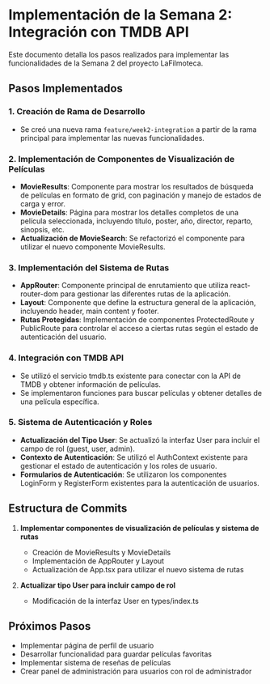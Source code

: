 # Implementación de la Semana 2: Integración con TMDB API

Este documento detalla los pasos realizados para implementar las funcionalidades de la Semana 2 del proyecto LaFilmoteca.

## Pasos Implementados

### 1. Creación de Rama de Desarrollo

- Se creó una nueva rama `feature/week2-integration` a partir de la rama principal para implementar las nuevas funcionalidades.

### 2. Implementación de Componentes de Visualización de Películas

- **MovieResults**: Componente para mostrar los resultados de búsqueda de películas en formato de grid, con paginación y manejo de estados de carga y error.
- **MovieDetails**: Página para mostrar los detalles completos de una película seleccionada, incluyendo título, poster, año, director, reparto, sinopsis, etc.
- **Actualización de MovieSearch**: Se refactorizó el componente para utilizar el nuevo componente MovieResults.

### 3. Implementación del Sistema de Rutas

- **AppRouter**: Componente principal de enrutamiento que utiliza react-router-dom para gestionar las diferentes rutas de la aplicación.
- **Layout**: Componente que define la estructura general de la aplicación, incluyendo header, main content y footer.
- **Rutas Protegidas**: Implementación de componentes ProtectedRoute y PublicRoute para controlar el acceso a ciertas rutas según el estado de autenticación del usuario.

### 4. Integración con TMDB API

- Se utilizó el servicio tmdb.ts existente para conectar con la API de TMDB y obtener información de películas.
- Se implementaron funciones para buscar películas y obtener detalles de una película específica.

### 5. Sistema de Autenticación y Roles

- **Actualización del Tipo User**: Se actualizó la interfaz User para incluir el campo de rol (guest, user, admin).
- **Contexto de Autenticación**: Se utilizó el AuthContext existente para gestionar el estado de autenticación y los roles de usuario.
- **Formularios de Autenticación**: Se utilizaron los componentes LoginForm y RegisterForm existentes para la autenticación de usuarios.

## Estructura de Commits

1. **Implementar componentes de visualización de películas y sistema de rutas**
   - Creación de MovieResults y MovieDetails
   - Implementación de AppRouter y Layout
   - Actualización de App.tsx para utilizar el nuevo sistema de rutas

2. **Actualizar tipo User para incluir campo de rol**
   - Modificación de la interfaz User en types/index.ts

## Próximos Pasos

- Implementar página de perfil de usuario
- Desarrollar funcionalidad para guardar películas favoritas
- Implementar sistema de reseñas de películas
- Crear panel de administración para usuarios con rol de administrador